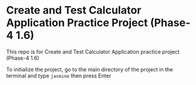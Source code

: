 # Create and Test Calculator Application Practice Project (Phase-4 1.6)

 This repo is for Create and Test Calculator Application practice project (Phase-4 1.6)

To initialize the project, go to the main directory of the project in the terminal and type <code>jasmine</code> then press Enter
